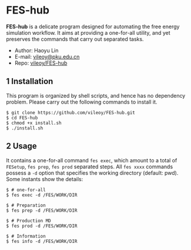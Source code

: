 # FES-hub
**FES-hub** is a delicate program designed for automating the free energy simulation workflow. It aims at providing a one-for-all utility, and yet preserves the commands that carry out separated tasks.

* Author: Haoyu Lin
* E-mail: vileoy@pku.edu.cn
* Repo: [vileoy/FES-hub](https://github.com/vileoy/FES-hub)

## 1 Installation

This program is organized by shell scripts, and hence has no dependency problem. Please carry out the following commands to install it.

```shell
$ git clone https://github.com/vileoy/FES-hub.git
$ cd FES-hub
$ chmod +x install.sh
$ ./install.sh
```

## 2 Usage

It contains a one-for-all command `fes exec`, which amount to a total of  `FESetup`, `fes prep`, `fes prod` separated steps. All `fes xxxx` commands possess a `-d` option that specifies the working directory (default: pwd). Some instants show the details:

```shell
$ # one-for-all
$ fes exec -d /FES/WORK/DIR
```

```shell
$ # Preparation
$ fes prep -d /FES/WORK/DIR
```

```shell
$ # Production MD
$ fes prod -d /FES/WORK/DIR
```

```shell
$ # Information
$ fes info -d /FES/WORK/DIR
```

